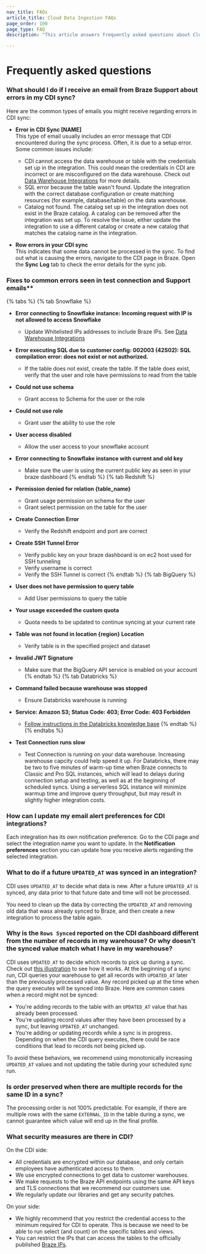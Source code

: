 ```yaml
---
nav_title: FAQs
article_title: Cloud Data Ingestion FAQs
page_order: 100
page_type: FAQ
description: "This article answers frequently asked questions about Cloud Data Ingestion."

---
```


# Frequently asked questions

### What should I do if I receive an email from Braze Support about errors in my CDI sync?
Here are the common types of emails you might receive regarding errors in CDI sync:
- **Error in CDI Sync [NAME]**  
This type of email usually includes an error message that CDI encountered during the sync process. Often, it is due to a setup error. Some common issues include:
  - CDI cannot access the data warehouse or table with the credentials set up in the integration. This could mean the credentials in CDI are incorrect or are misconfigured on the data warehouse. Check out [Data Warehouse Integrations]({{site.baseurl}}/user_guide/data_and_analytics/cloud_ingestion/integrations/) for more details.
  - SQL error because the table wasn't found. Update the integration with the correct database configuration or create matching resources (for example, database/table) on the data warehouse.
  - Catalog not found. The catalog set up in the integration does not exist in the Braze catalog. A catalog can be removed after the integration was set up. To resolve the issue, either update the integration to use a different catalog or create a new catalog that matches the catalog name in the integration.

- **Row errors in your CDI sync**  
This indicates that some data cannot be processed in the sync. To find out what is causing the errors, navigate to the CDI page in Braze. Open the **Sync Log** tab to check the error details for the sync job.

### Fixes to common errors seen in test connection and Support emails**
{% tabs %}
{% tab Snowflake %}
- **Error connecting to Snowflake instance: Incoming request with IP is not allowed to access Snowflake**
  - Update Whitelisted IPs addresses to include Braze IPs. See [Data Warehouse Integrations]({{site.baseurl}}/user_guide/data_and_analytics/cloud_ingestion/integrations/)
- **Error executing SQL due to customer config: 002003 (42S02): SQL compilation error: does not exist or not authorized.**
  - If the table does not exist, create the table. If the table does exist, verify that the user and role have permissions to read from the table
- **Could not use schema**
  - Grant access to Schema for the user or the role
- **Could not use role**
  - Grant user the ability to use the role
- **User access disabled**
  - Allow the user access to your snowflake account 
- **Error connecting to Snowflake instance with current and old key**
  - Make sure the user is using the current public key as seen in your braze dashboard
{% endtab %}
{% tab Redshift %}
- **Permission denied for relation {table_name}**
  - Grant usage permission on schema for the user 
  - Grant select permission on the table for the user
- **Create Connection Error**
  - Verify the Redshift endpoint and port are correct
- **Create SSH Tunnel Error**
  - Verify public key on your braze dashboard is on ec2 host used for SSH tunneling
  - Verify username is correct 
  - Verify the SSH Tunnel is correct
{% endtab %}
{% tab BigQuery %}
- **User does not have permission to query table**
  - Add User permissions to query the table
- **Your usage exceeded the custom quota**
  - Quota needs to be updated to continue syncing at your current rate
- **Table was not found in location {region} Location**
  - Verify table is in the specified project and dataset
- **Invalid JWT Signature**
  - Make sure that the BigQuery API service is enabled on your account
{% endtab %}
{% tab Databricks %}
- **Command failed because warehouse was stopped**
  - Ensure Databricks warehouse is running
- **Service: Amazon S3; Status Code: 403; Error Code: 403 Forbidden**
  - [Follow instructions in the Databricks knowledge base](https://kb.databricks.com/security/forbidden-access-to-s3-data)
{% endtab %}
{% endtabs %}

- **Test Connection runs slow**
  - Test Connection is running on your data warehouse. Increasing warehouse capcity could help speed it up.  For Databricks, there may be two to five minutes of warm-up time when Braze connects to Classic and Pro SQL instances, which will lead to delays during connection setup and testing, as well as at the beginning of scheduled syncs. Using a serverless SQL instance will minimize warmup time and improve query throughput, but may result in slightly higher integration costs.


### How can I update my email alert preferences for CDI integrations?
Each integration has its own notification preference. Go to the CDI page and select the integration name you want to update. In the **Notification preferences** section you can update how you receive alerts regarding the selected integration.

### What to do if a future `UPDATED_AT` was synced in an integration?
CDI uses `UPDATED_AT` to decide what data is new. After a future `UPDATED_AT` is synced, any data prior to that future date and time will not be processed.

You need to clean up the data by correcting the `UPDATED_AT` and removing old data that wasx already synced to Braze, and then create a new integration to process the table again.

### Why is the `Rows Synced` reported on the CDI dashboard different from the number of records in my warehouse? Or why doesn't the synced value match what I have in my warehouse?
CDI uses `UPDATED_AT` to decide which records to pick up during a sync. Check out [this illustration]({{site.baseurl}}/user_guide/data_and_analytics/cloud_ingestion/overview/#what-gets-synced) to see how it works. At the beginning of a sync run, CDI queries your warehouse to get all records with `UPDATED_AT` later than the previously processed value. Any record picked up at the time when the query executes will be synced into Braze. Here are common cases when a record might not be synced:
- You're adding records to the table with an `UPDATED_AT` value that has already been processed.
- You're updating record values after they have been processed by a sync, but leaving `UPDATED_AT` unchanged. 
- You're adding or updating records while a sync is in progress. Depending on when the CDI query executes, there could be race conditions that lead to records not being picked up.

To avoid these behaviors, we recommend using monotonically increasing `UPDATED_AT` values and not updating the table during your scheduled sync run. 

### Is order preserved when there are multiple records for the same ID in a sync?
The processing order is not 100% predictable. For example, if there are multiple rows with the same `EXTERNAL_ID` in the table during a sync, we cannot guarantee which value will end up in the final profile. 

### What security measures are there in CDI?
On the CDI side: 
- All credentials are encrypted within our database, and only certain employees have authenticated access to them.
- We use encrypted connections to get data to customer warehouses.
- We make requests to the Braze API endpoints using the same API keys and TLS connections that we recommend our customers use.
- We regularly update our libraries and get any security patches.

On your side:
- We highly recommend that you restrict the credential access to the minimum required for CDI to operate. This is because we need to be able to run select (and count) on the specific tables and views.
- You can restrict the IPs that can access the tables to the officially published [Braze IPs]({{site.baseurl}}/user_guide/data_and_analytics/cloud_ingestion/integrations/.#step-1-set-up-tables-or-views).
